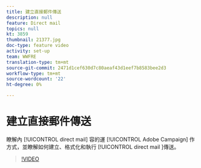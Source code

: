 ```yaml
---
title: 建立直接郵件傳送
description: null
feature: Direct mail
topics: null
kt: 3859
thumbnail: 21377.jpg
doc-type: feature video
activity: set-up
team: WWFRE
translation-type: tm+mt
source-git-commit: 2471d1cef630d7c80aeaf43d1eef7b8583bee2d3
workflow-type: tm+mt
source-wordcount: '22'
ht-degree: 0%

---
```



# 建立直接郵件傳送

瞭解內 [!UICONTROL direct mail] 容的運 [!UICONTROL Adobe Campaign] 作方式，並瞭解如何建立、格式化和執行 [!UICONTROL direct mail ]傳送。

>[!VIDEO](https://video.tv.adobe.com/v/21377?quality=12)
